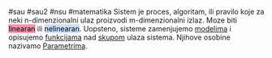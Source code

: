 #sau #sau2 #nsu #matematika 
Sistem je proces, algoritam, ili pravilo koje za neki n-dimenzionalni ulaz proizvodi m-dimenzionalni izlaz.
Moze biti <mark style="background: #FF5582A6;">linearan</mark> ili <mark style="background: #ADCCFFA6;">nelinearan</mark>. 
Uopsteno, sisteme zamenjujemo [modelima](Model) i opisujemo [funkcijama](Funkcija) nad [skupom](Skup) ulaza sistema. Njihove osobine nazivamo [Parametrima](Osobina).

